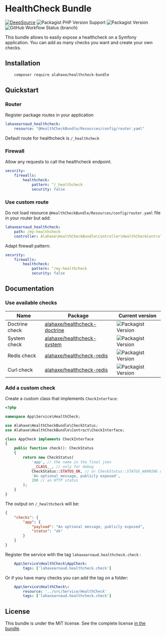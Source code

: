# HealthCheck Bundle

[![DeepSource](https://deepsource.io/gh/lahaxearnaud/healthcheck-bundle.svg/?label=active+issues&show_trend=true&token=2TynA5-OU1ADI4SRD-GRlgVF)](https://deepsource.io/gh/lahaxearnaud/healthcheck-bundle/?ref=repository-badge)
![Packagist PHP Version Support](https://img.shields.io/packagist/php-v/alahaxe/healthcheck-bundle)
![Packagist Version](https://img.shields.io/packagist/v/alahaxe/healthcheck-bundle)
![GitHub Workflow Status (branch)](https://img.shields.io/github/workflow/status/lahaxearnaud/healthcheck-bundle/CI/main)

This bundle allows to easily expose a healthcheck on a Symfony application.
You can add as many checks you want and create your own checks.


## Installation

```bash
    composer require alahaxe/healthcheck-bundle
```

## Quickstart

### Router

Register package routes in your application

```yaml
lahaxearnaud_healthcheck:
    resource: "@HealthCheckBundle/Resources/config/router.yaml"
```

Default route for healthcheck is `/_healthcheck`


### Firewall

Allow any requests to call the healthcheck endpoint.

```yaml
security:
    firewalls:
        healthcheck:
            pattern: ^/_healthcheck
            security: false

```

### Use custom route

Do not load resource `@HealthCheckBundle/Resources/config/router.yaml` file in your router but add:

```yaml
lahaxearnaud_healthcheck:
    path: /my-healthcheck
    controller: Alahaxe\HealthCheckBundle\Controller\HealthCheckController
```

Adapt firewall pattern:

```yaml
security:
    firewalls:
        healthcheck:
            pattern: ^/my-healthcheck
            security: false
```

## Documentation

### Use available checks

| Name               | Package            | Current version    |
|--------------------|--------------------|--------------------|
| Doctrine check     |[alahaxe/healthcheck-doctrine](https://packagist.org/packages/alahaxe/healthcheck-doctrine)|![Packagist Version](https://img.shields.io/packagist/v/alahaxe/healthcheck-doctrine)|
| System check       |[alahaxe/healthcheck-system](https://packagist.org/packages/alahaxe/healthcheck-system)    |![Packagist Version](https://img.shields.io/packagist/v/alahaxe/healthcheck-system)|
| Redis check        |[alahaxe/healthcheck-redis](https://packagist.org/packages/alahaxe/healthcheck-redis)    |![Packagist Version](https://img.shields.io/packagist/v/alahaxe/healthcheck-redis)|
| Curl check        |[alahaxe/healthcheck-redis](https://packagist.org/packages/alahaxe/healthcheck-curl)    |![Packagist Version](https://img.shields.io/packagist/v/alahaxe/healthcheck-curl)|


### Add a custom check

Create a custom class that implements `CheckInterface`:

```php
<?php

namespace App\Service\HealthCheck;

use Alahaxe\HealthCheckBundle\CheckStatus;
use Alahaxe\HealthCheckBundle\Contract\CheckInterface;

class AppCheck implements CheckInterface
{
    public function check(): CheckStatus
    {
        return new CheckStatus(
            'app', // the name in the final json
            __CLASS__, // only for debug
            CheckStatus::STATUS_OK, // or CheckStatus::STATUS_WARNING or CheckStatus::STATUS_INCIDENT
            'An optional message, publicly exposed',
            200 // an HTTP status
        );
    }
}
```

The output on `/_healthcheck` will be:

````json
{
    "checks": {
        "app": {
            "payload": "An optional message, publicly exposed",
            "status": "ok"
        }
    }
}
````

Register the service with the tag `lahaxearnaud.healthcheck.check` :

```yaml
    App\Service\HealthCheck\AppCheck:
        tags: ['lahaxearnaud.healthcheck.check']
```

Or if you have many checks you can add the tag on a folder:

```yaml
    App\Service\HealthCheck\:
        resource: '../src/Service/HealthCheck'
        tags: ['lahaxearnaud.healthcheck.check']
```

## License

This bundle is under the MIT license. See the complete license [in the bundle](LICENSE).
